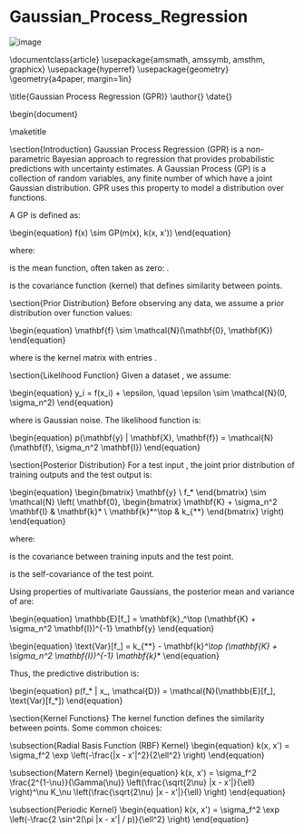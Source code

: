 # Gaussian_Process_Regression

![image](https://github.com/user-attachments/assets/ed1ec577-7085-4695-857c-14b2bbacfd41)

\documentclass{article}
\usepackage{amsmath, amssymb, amsthm, graphicx}
\usepackage{hyperref}
\usepackage{geometry}
\geometry{a4paper, margin=1in}

\title{Gaussian Process Regression (GPR)}
\author{}
\date{}

\begin{document}

\maketitle

\section{Introduction}
Gaussian Process Regression (GPR) is a non-parametric Bayesian approach to regression that provides probabilistic predictions with uncertainty estimates. A Gaussian Process (GP) is a collection of random variables, any finite number of which have a joint Gaussian distribution. GPR uses this property to model a distribution over functions.

A GP is defined as:

\begin{equation}
f(x) \sim GP(m(x), k(x, x'))
\end{equation}

where:

 is the mean function, often taken as zero: .

 is the covariance function (kernel) that defines similarity between points.

\section{Prior Distribution}
Before observing any data, we assume a prior distribution over function values:

\begin{equation}
\mathbf{f} \sim \mathcal{N}(\mathbf{0}, \mathbf{K})
\end{equation}

where  is the kernel matrix with entries .

\section{Likelihood Function}
Given a dataset , we assume:

\begin{equation}
y_i = f(x_i) + \epsilon, \quad \epsilon \sim \mathcal{N}(0, \sigma_n^2)
\end{equation}

where  is Gaussian noise. The likelihood function is:

\begin{equation}
p(\mathbf{y} | \mathbf{X}, \mathbf{f}) = \mathcal{N}(\mathbf{f}, \sigma_n^2 \mathbf{I})
\end{equation}

\section{Posterior Distribution}
For a test input , the joint prior distribution of training outputs  and the test output  is:

\begin{equation}
\begin{bmatrix} \mathbf{y} \ f_* \end{bmatrix} \sim \mathcal{N} \left( \mathbf{0}, \begin{bmatrix} \mathbf{K} + \sigma_n^2 \mathbf{I} & \mathbf{k}* \ \mathbf{k}*^\top & k_{**} \end{bmatrix} \right)
\end{equation}

where:

 is the covariance between training inputs and the test point.

 is the self-covariance of the test point.

Using properties of multivariate Gaussians, the posterior mean and variance of  are:

\begin{equation}
\mathbb{E}[f_] = \mathbf{k}_^\top (\mathbf{K} + \sigma_n^2 \mathbf{I})^{-1} \mathbf{y}
\end{equation}

\begin{equation}
\text{Var}[f_] = k_{**} - \mathbf{k}_^\top (\mathbf{K} + \sigma_n^2 \mathbf{I})^{-1} \mathbf{k}_*
\end{equation}

Thus, the predictive distribution is:

\begin{equation}
p(f_* | x_, \mathcal{D}) = \mathcal{N}(\mathbb{E}[f_], \text{Var}[f_*])
\end{equation}

\section{Kernel Functions}
The kernel function  defines the similarity between points. Some common choices:

\subsection{Radial Basis Function (RBF) Kernel}
\begin{equation}
k(x, x') = \sigma_f^2 \exp \left(-\frac{|x - x'|^2}{2\ell^2} \right)
\end{equation}

\subsection{Matern Kernel}
\begin{equation}
k(x, x') = \sigma_f^2 \frac{2^{1-\nu}}{\Gamma(\nu)} \left(\frac{\sqrt{2\nu} |x - x'|}{\ell} \right)^\nu K_\nu \left(\frac{\sqrt{2\nu} |x - x'|}{\ell} \right)
\end{equation}

\subsection{Periodic Kernel}
\begin{equation}
k(x, x') = \sigma_f^2 \exp \left(-\frac{2 \sin^2(\pi |x - x'| / p)}{\ell^2} \right)
\end{equation}
